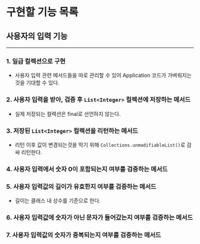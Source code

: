 # 구현할 기능 목록

## 사용자의 입력 기능

---

### 1. 일급 컬렉션으로 구현
* 사용자 입력 관련 메서드들을 따로 관리할 수 있어 Application 코드가 가벼워지는 것을 기대할 수 있다.

### 2. 사용자 입력을 받아, 검증 후 `List<Integer>` 컬렉션에 저장하는 메서드
* 실제 저장되는 컬렉션은 final로 선언하지 않는다. 


### 3. 저장된 `List<Integer>` 컬렉션을 리턴하는 메서드
* 리턴 이후 값이 변경되는것을 막기 위해 `Collections.unmodifiableList()`로 감싸 리턴한다.

### 4. 사용자 입력에서 숫자 0이 포함되는지 여부를 검증하는 메서드

### 5. 사용자 입력값의 길이가 유효한지 여부를 검증하는 메서드
* 길이는 클래스 내 상수를 기준으로 한다. 

### 6. 사용자 입력값에 숫자가 아닌 문자가 들어갔는지 여부를 검증하는 메서드

### 7. 사용자 입력값의 숫자가 중복되는지 여부를 검증하는 메서드



